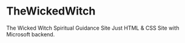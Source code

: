 # TheWickedWitch
The Wicked Witch Spiritual Guidance Site
Just HTML & CSS Site with Microsoft backend.  
